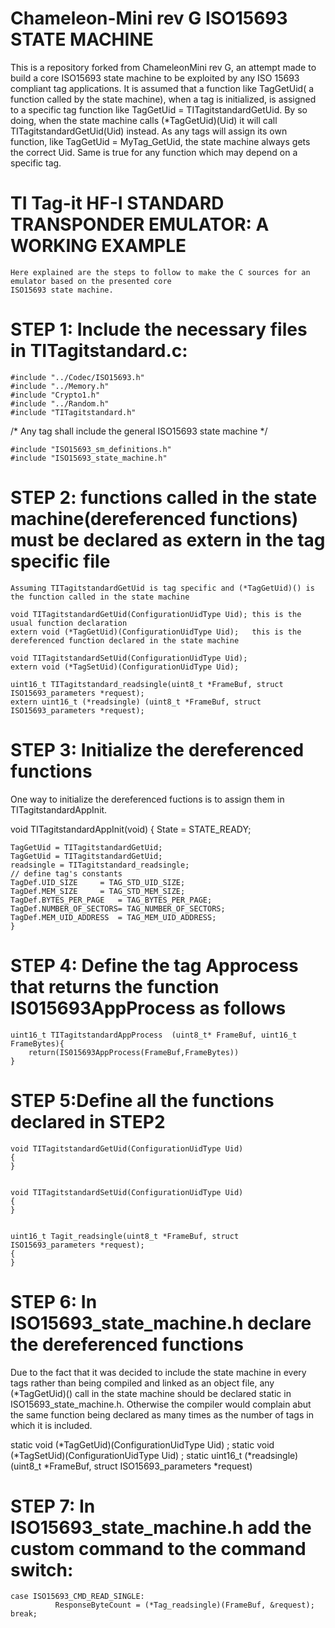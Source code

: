 Chameleon-Mini rev G ISO15693 STATE MACHINE
===========================================
This is a repository forked from ChameleonMini rev G, an attempt made to build a core ISO15693 state machine to be exploited by any ISO 15693 compliant tag applications.
It is assumed that a function like TagGetUid( a function called by the state machine), when a tag is initialized, is assigned
to a specific tag function like TagGetUid = TITagitstandardGetUid. By so doing, when the state machine calls (*TagGetUid)(Uid) it will
call TITagitstandardGetUid(Uid) instead. As any tags will assign its own function, like TagGetUid = MyTag_GetUid, the state machine always
gets the correct Uid. Same is true for any function which may depend on a specific tag.

TI Tag-it HF-I STANDARD TRANSPONDER EMULATOR: A WORKING EXAMPLE
============================================
    Here explained are the steps to follow to make the C sources for an emulator based on the presented core
    ISO15693 state machine.    

STEP 1: Include the necessary files in TITagitstandard.c:
===============================================================
    #include "../Codec/ISO15693.h"
    #include "../Memory.h"
    #include "Crypto1.h"
    #include "../Random.h"
    #include "TITagitstandard.h"

/* Any tag shall include the general ISO15693 state machine */
    
    #include "ISO15693_sm_definitions.h"
    #include "ISO15693_state_machine.h"


STEP 2: functions called in the state machine(dereferenced functions) must be declared as extern in the tag specific file
===============================================================
    Assuming TITagitstandardGetUid is tag specific and (*TagGetUid)() is the function called in the state machine

    void TITagitstandardGetUid(ConfigurationUidType Uid); this is the usual function declaration
    extern void (*TagGetUid)(ConfigurationUidType Uid);   this is the dereferenced function declared in the state machine
        
    void TITagitstandardSetUid(ConfigurationUidType Uid);    
    extern void (*TagSetUid)(ConfigurationUidType Uid); 
    
    uint16_t TITagitstandard_readsingle(uint8_t *FrameBuf, struct ISO15693_parameters *request);   
    extern uint16_t (*readsingle) (uint8_t *FrameBuf, struct ISO15693_parameters *request);  

STEP 3: Initialize the dereferenced functions 
=================================================
One way to initialize the dereferenced fuctions is to assign them in TITagitstandardAppInit.

void TITagitstandardAppInit(void)
    {
        State = STATE_READY;
	
	TagGetUid = TITagitstandardGetUid;
	TagGetUid = TITagitstandardGetUid;
	readsingle = TITagitstandard_readsingle;
	// define tag's constants	
	TagDef.UID_SIZE		= TAG_STD_UID_SIZE;
	TagDef.MEM_SIZE		= TAG_STD_MEM_SIZE;
	TagDef.BYTES_PER_PAGE	= TAG_BYTES_PER_PAGE;
	TagDef.NUMBER_OF_SECTORS= TAG_NUMBER_OF_SECTORS;
	TagDef.MEM_UID_ADDRESS	= TAG_MEM_UID_ADDRESS;
    }


STEP 4: Define the tag Approcess that returns the function IS015693AppProcess as follows
=================================================
    uint16_t TITagitstandardAppProcess  (uint8_t* FrameBuf, uint16_t FrameBytes){
        return(IS015693AppProcess(FrameBuf,FrameBytes))
    }
    
STEP 5:Define all the functions declared in STEP2
=================================================
    void TITagitstandardGetUid(ConfigurationUidType Uid)
    {
    }

        
    void TITagitstandardSetUid(ConfigurationUidType Uid)
    {
    }

   
    uint16_t Tagit_readsingle(uint8_t *FrameBuf, struct ISO15693_parameters *request);   
    {
    }
    
 STEP 6: In ISO15693_state_machine.h declare the dereferenced functions    
 =================================================
 Due to the fact that it was decided to include the state machine in every tags rather than being compiled and linked as an object file,
 any (*TagGetUid)() call in the state machine should be declared static in ISO15693_state_machine.h. Otherwise the compiler would 
 complain abut the same function being declared as many times as the number of tags in which it is included.
     
 static void (*TagGetUid)(ConfigurationUidType Uid) ;
 static void (*TagSetUid)(ConfigurationUidType Uid) ;
 static uint16_t (*readsingle) (uint8_t *FrameBuf, struct ISO15693_parameters *request)
 
 STEP 7: In ISO15693_state_machine.h add the custom command to the command switch:
 =================================================
 
    case ISO15693_CMD_READ_SINGLE:        
	          ResponseByteCount = (*Tag_readsingle)(FrameBuf, &request);         
    break;
 
